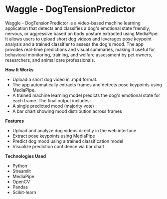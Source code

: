 # Waggle - DogTensionPredictor

Waggle - DogTensionPredictor is a video-based machine learning application that detects and classifies a dog's emotional state friendly, nervous, or aggressive based on body posture extracted using MediaPipe. It allows users to upload short dog videos and leverages pose keypoint analysis and a trained classifier to assess the dog's mood. The app provides real-time predictions and visual summaries, making it useful for behavioral monitoring, training, and welfare assessment by pet owners, researchers, and animal care professionals.

**How It Works**

- Upload a short dog video in .mp4 format.
- The app automatically extracts frames and detects pose keypoints using MediaPipe.
- A trained machine learning model predicts the dog's emotional state for each frame.
The final output includes:
- A single predicted mood (majority vote)
- A bar chart showing mood distribution across frames

**Features**

- Upload and analyze dog videos directly in the web interface
- Extract pose keypoints using MediaPipe
- Predict dog mood using a trained classification model
- Visualize prediction confidence via bar chart

**Technologies Used**

- Python
- Streamlit
- MediaPipe
- OpenCV
- Pandas
- Scikit-learn

  
